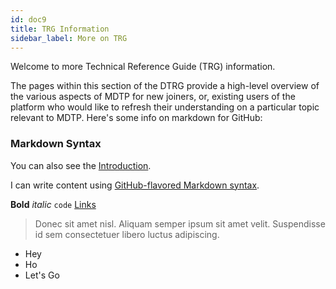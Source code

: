 ```yaml
---
id: doc9
title: TRG Information
sidebar_label: More on TRG
---
```

Welcome to more Technical Reference Guide (TRG) information.

The pages within this section of the DTRG provide a high-level overview of the various aspects of MDTP for new joiners, or, existing users of the platform who would like to refresh their understanding on a particular topic relevant to MDTP. Here's some info on markdown for GitHub:

### Markdown Syntax
You can also see the [Introduction](doc1.md).

I can write content using [GitHub-flavored Markdown syntax](https://github.github.com/gfm/).


**Bold** _italic_ `code` [Links](#url)

> Donec sit amet nisl. Aliquam semper ipsum sit amet velit. Suspendisse
> id sem consectetuer libero luctus adipiscing.

* Hey
* Ho
* Let's Go
